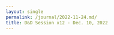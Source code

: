 ```yaml
---
layout: single
permalink: /journal/2022-11-24.md/
title: D&D Session x12 - Dec. 10, 2022
---
```


## 